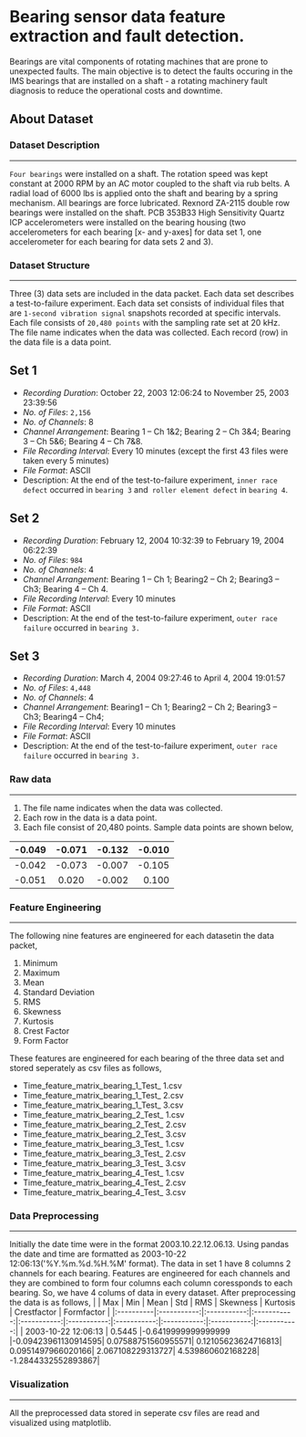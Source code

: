# Bearing sensor data feature extraction and fault detection.
Bearings are vital components of rotating machines that are prone to unexpected faults. The main objective is to detect the faults occuring in the IMS bearings that are installed on a shaft - a rotating machinery fault diagnosis to reduce the operational costs and downtime.
## About Dataset
### Dataset Description
--------------------
`Four bearings` were installed on a shaft. The rotation speed was kept constant at 2000 RPM by an AC motor coupled to the shaft via rub belts. 
A radial load of 6000 lbs is applied onto the shaft and bearing by a spring mechanism. All bearings are force lubricated.
Rexnord ZA-2115 double row bearings were installed on the shaft. PCB 353B33 High Sensitivity Quartz ICP accelerometers were installed
on the bearing housing (two accelerometers for each bearing [x- and y-axes] for data set 1, one accelerometer for each bearing for data sets 2 and 3).
### Dataset Structure
----------------------
Three (3) data sets are included in the data packet. Each data set describes a test-to-failure experiment. 
Each data set consists of individual files that are `1-second vibration signal` snapshots recorded at specific intervals.
Each file consists of `20,480 points` with the sampling rate set at 20 kHz. The file name indicates when the data was collected. 
Each record (row) in the data file is a data point.
## Set 1
- *Recording Duration*: October 22, 2003 12:06:24 to November 25, 2003 23:39:56
- *No. of Files*: `2,156`
- *No. of Channels*: 8
- *Channel Arrangement*: Bearing 1 – Ch 1&2; Bearing 2 – Ch 3&4; Bearing 3 – Ch 5&6; Bearing 4 – Ch 7&8.
- *File Recording Interval*: Every 10 minutes (except the first 43 files were taken every 5 minutes)
- *File Format*: ASCII
- Description: At the end of the test-to-failure experiment, `inner race defect` occurred in `bearing 3` and` roller element defect` in `bearing 4`.
## Set 2
- _Recording Duration_: February 12, 2004 10:32:39 to February 19, 2004 06:22:39
- _No. of Files_: `984`
- _No. of Channels_: 4
- _Channel Arrangement_: Bearing 1 – Ch 1; Bearing2 – Ch 2; Bearing3 – Ch3; Bearing 4 – Ch 4.
- _File Recording Interval_: Every 10 minutes
- _File Format_: ASCII
- Description: At the end of the test-to-failure experiment, `outer race failure` occurred in `bearing 3.`
## Set 3
- _Recording Duration_: March 4, 2004 09:27:46 to April 4, 2004 19:01:57
- _No. of Files_: `4,448`
- _No. of Channels_: 4
- _Channel Arrangement_: Bearing1 – Ch 1; Bearing2 – Ch 2; Bearing3 – Ch3; Bearing4 – Ch4;
- _File Recording Interval_: Every 10 minutes
- _File Format_: ASCII
- Description: At the end of the test-to-failure experiment, `outer race failure` occurred in `bearing 3.`
### Raw data
-----------------------
1. The file name indicates when the data was collected. 
2. Each row in the data is a data point. 
3. Each file consist of 20,480 points. Sample data points are shown below,

| -0.049 |-0.071 | -0.132 | -0.010 |
| ------------- |:-------------:| -----:| -----:|
| -0.042 | -0.073 | -0.007 | -0.105 |
| -0.051 | 0.020 | -0.002 | 0.100 |

### Feature Engineering
----------------------------------
The following nine features are engineered for each datasetin the data packet,

1. Minimum
2. Maximum
3. Mean
4. Standard Deviation
5. RMS
6. Skewness
7. Kurtosis
8. Crest Factor
9. Form Factor

These features are engineered for each bearing of the three data set and stored seperately as csv files as follows,
- Time_feature_matrix_bearing_1_Test_ 1.csv
- Time_feature_matrix_bearing_1_Test_ 2.csv
- Time_feature_matrix_bearing_1_Test_ 3.csv
- Time_feature_matrix_bearing_2_Test_ 1.csv
- Time_feature_matrix_bearing_2_Test_ 2.csv
- Time_feature_matrix_bearing_2_Test_ 3.csv
- Time_feature_matrix_bearing_3_Test_ 1.csv
- Time_feature_matrix_bearing_3_Test_ 2.csv
- Time_feature_matrix_bearing_3_Test_ 3.csv
- Time_feature_matrix_bearing_4_Test_ 1.csv
- Time_feature_matrix_bearing_4_Test_ 2.csv
- Time_feature_matrix_bearing_4_Test_ 3.csv
### Data Preprocessing
-----------------------------
Initially the date time were in the format 2003.10.22.12.06.13. Using pandas the date and time are formatted as 2003-10-22 12:06:13('%Y.%m.%d.%H.%M' format). The data in set 1 have 8 columns 2 channels for each bearing. Features are engineered for each channels and they are combined to form four columns each column coressponds to each bearing. So, we have 4 colums of data in every dataset. After preprocessing the data is as follows,
|	  | Max |	Min |	Mean |	Std	| RMS |	Skewness |	Kurtosis |	Crestfactor |	Formfactor |
|:----------|:-----------:|:-----------:|:-----------:|:-----------:|:-----------:|:-----------:|:-----------:|:-----------:|:-----------:|
| 2003-10-22 12:06:13 | 0.5445	|-0.6419999999999999	|-0.09423961130914595|	0.07588751560955571|	0.12105623624716813|	0.0951497966020166|	2.067108229313727|	4.539860602168228|	-1.2844332552893867|
	

### Visualization
-----------------
All the preprocessed data stored in seperate csv files are read and visualized using matplotlib.










